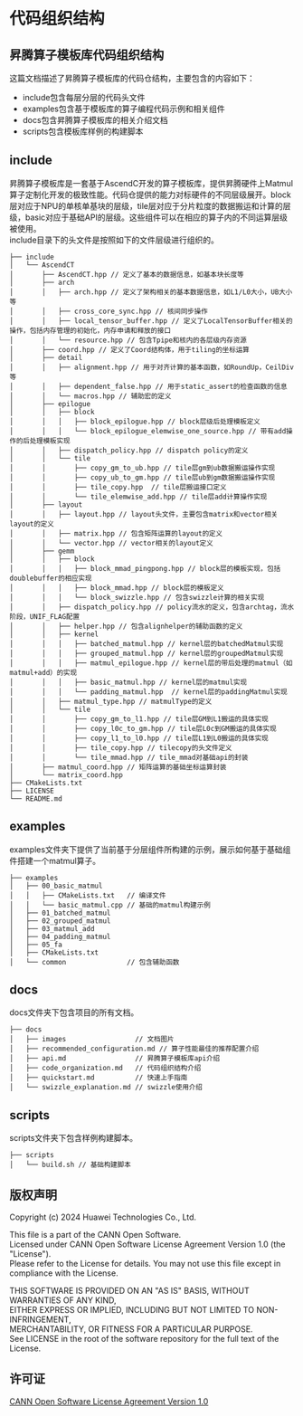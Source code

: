 # 代码组织结构
## 昇腾算子模板库代码组织结构  
这篇文档描述了昇腾算子模板库的代码仓结构，主要包含的内容如下：
- include包含每层分层的代码头文件
- examples包含基于模板库的算子编程代码示例和相关组件
- docs包含昇腾算子模板库的相关介绍文档
- scripts包含模板库样例的构建脚本
## include
昇腾算子模板库是一套基于AscendC开发的算子模板库，提供昇腾硬件上Matmul算子定制化开发的极致性能。代码仓提供的能力对标硬件的不同层级展开。block层对应于NPU的单核单基块的层级，tile层对应于分片粒度的数据搬运和计算的层级，basic对应于基础API的层级。这些组件可以在相应的算子内的不同运算层级被使用。  
include目录下的头文件是按照如下的文件层级进行组织的。
```
├── include
│   └── AscendCT
│       ├── AscendCT.hpp // 定义了基本的数据信息，如基本块长度等
│       ├── arch
│       │   ├── arch.hpp // 定义了架构相关的基本数据信息，如L1/L0大小，UB大小等
│       │   ├── cross_core_sync.hpp // 核间同步操作
│       │   ├── local_tensor_buffer.hpp // 定义了LocalTensorBuffer相关的操作，包括内存管理的初始化，内存申请和释放的接口
│       │   └── resource.hpp // 包含Tpipe和核内的各层级内存资源
│       ├── coord.hpp // 定义了Coord结构体，用于tiling的坐标运算
│       ├── detail
│       │   ├── alignment.hpp // 用于对齐计算的基本函数，如RoundUp，CeilDiv等
│       │   ├── dependent_false.hpp // 用于static_assert的检查函数的信息
│       │   └── macros.hpp // 辅助宏的定义
│       ├── epilogue
│       │   ├── block
│       │   │   ├── block_epilogue.hpp // block层级后处理模板定义
│       │   │   └── block_epilogue_elemwise_one_source.hpp // 带有add操作的后处理模板实现
│       │   ├── dispatch_policy.hpp // dispatch policy的定义
│       │   └── tile
│       │       ├── copy_gm_to_ub.hpp // tile层gm到ub数据搬运操作实现
│       │       ├── copy_ub_to_gm.hpp // tile层ub到gm数据搬运操作实现
│       │       ├── tile_copy.hpp  // tile层搬运接口定义
│       │       └── tile_elemwise_add.hpp // tile层add计算操作实现
│       ├── layout
│       │   ├── layout.hpp // layout头文件，主要包含matrix和vector相关layout的定义
│       │   ├── matrix.hpp // 包含矩阵运算的layout的定义
│       │   └── vector.hpp // vector相关的layout定义
│       ├── gemm
│       │   ├── block
│       │   │   ├── block_mmad_pingpong.hpp // block层的模板实现，包括doublebuffer的相应实现
│       │   │   ├── block_mmad.hpp // block层的模板定义
│       │   │   └── block_swizzle.hpp // 包含swizzle计算的相关实现
│       │   ├── dispatch_policy.hpp // policy流水的定义，包含archtag，流水阶段，UNIF_FLAG配置
│       │   ├── helper.hpp // 包含alignhelper的辅助函数的定义
│       │   ├── kernel
│       │   │   ├── batched_matmul.hpp // kernel层的batchedMatmul实现
│       │   │   ├── grouped_matmul.hpp // kernel层的groupedMatmul实现
│       │   │   ├── matmul_epilogue.hpp // kernel层的带后处理的matmul（如matmul+add）的实现
│       │   │   ├── basic_matmul.hpp // kernel层的matmul实现
│       │   │   └── padding_matmul.hpp  // kernel层的paddingMatmul实现
│       │   ├── matmul_type.hpp // matmulType的定义
│       │   └── tile
│       │       ├── copy_gm_to_l1.hpp // tile层GM到L1搬运的具体实现
│       │       ├── copy_l0c_to_gm.hpp // tile层L0c到GM搬运的具体实现
│       │       ├── copy_l1_to_l0.hpp // tile层L1到L0搬运的具体实现
│       │       ├── tile_copy.hpp // tilecopy的头文件定义
│       │       └── tile_mmad.hpp // tile_mmad对基础api的封装
│       ├── matmul_coord.hpp // 矩阵运算的基础坐标运算封装
│       └── matrix_coord.hpp
├── CMakeLists.txt
├── LICENSE
└── README.md
```
## examples
examples文件夹下提供了当前基于分层组件所构建的示例，展示如何基于基础组件搭建一个matmul算子。
```
├── examples
│   ├── 00_basic_matmul
│   │   ├── CMakeLists.txt   // 编译文件
│   │   └── basic_matmul.cpp // 基础的matmul构建示例
│   ├── 01_batched_matmul
│   ├── 02_grouped_matmul
│   ├── 03_matmul_add
│   ├── 04_padding_matmul
│   ├── 05_fa
│   ├── CMakeLists.txt
│   └── common               // 包含辅助函数
```
## docs
docs文件夹下包含项目的所有文档。
```
├── docs
│   ├── images                 // 文档图片
│   ├── recommended_configuration.md // 算子性能最佳的推荐配置介绍
│   ├── api.md                 // 昇腾算子模板库api介绍
│   ├── code_organization.md   // 代码组织结构介绍
│   ├── quickstart.md          // 快速上手指南
│   └── swizzle_explanation.md // swizzle使用介绍
```
## scripts
scripts文件夹下包含样例构建脚本。
```
├── scripts
│   └── build.sh // 基础构建脚本
```
## 版权声明
Copyright (c) 2024 Huawei Technologies Co., Ltd. 

This file is a part of the CANN Open Software.  
Licensed under CANN Open Software License Agreement Version 1.0 (the "License").  
Please refer to the License for details. You may not use this file except in compliance with the License.  

THIS SOFTWARE IS PROVIDED ON AN "AS IS" BASIS, WITHOUT WARRANTIES OF ANY KIND,   
EITHER EXPRESS OR IMPLIED,
INCLUDING BUT NOT LIMITED TO NON-INFRINGEMENT,     
MERCHANTABILITY, OR FITNESS FOR A PARTICULAR   PURPOSE.  
See LICENSE in the root of the software repository for the full text of the License.

## 许可证
[CANN Open Software License Agreement Version 1.0](../LICENSE)